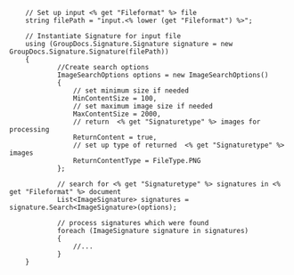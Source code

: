         
        // Set up input <% get "Fileformat" %> file
        string filePath = "input.<% lower (get "Fileformat") %>";

        // Instantiate Signature for input file
        using (GroupDocs.Signature.Signature signature = new GroupDocs.Signature.Signature(filePath))
        {
                //Create search options
                ImageSearchOptions options = new ImageSearchOptions()
                {
                    // set minimum size if needed
                    MinContentSize = 100,
                    // set maximum image size if needed
                    MaxContentSize = 2000,                    
                    // return  <% get "Signaturetype" %> images for processing
                    ReturnContent = true,
                    // set up type of returned  <% get "Signaturetype" %> images
                    ReturnContentType = FileType.PNG                                 
                };

                // search for <% get "Signaturetype" %> signatures in <% get "Fileformat" %> document
                List<ImageSignature> signatures = signature.Search<ImageSignature>(options);

                // process signatures which were found                
                foreach (ImageSignature signature in signatures)
                {
                    //...
                }
        }
